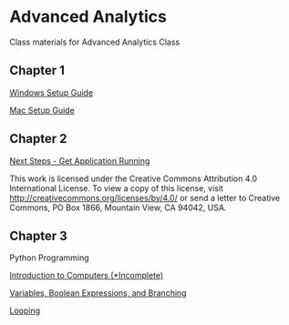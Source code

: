 # Advanced Analytics
Class materials for Advanced Analytics Class

## Chapter 1

[Windows Setup Guide](WindowsSetup.md)

[Mac Setup Guide](MacSetup.md)

## Chapter 2

[Next Steps - Get Application Running](DevelopingInVSCode.md)

This work is licensed under the Creative Commons Attribution 4.0 International License. To view a copy of this license, visit http://creativecommons.org/licenses/by/4.0/ or send a letter to Creative Commons, PO Box 1866, Mountain View, CA 94042, USA.


## Chapter 3

Python Programming

[Introduction to Computers (*Incomplete)](Programmingintoduction.md)

[Variables, Boolean Expressions, and Branching](Variables.md)

[Looping](Loops.md)